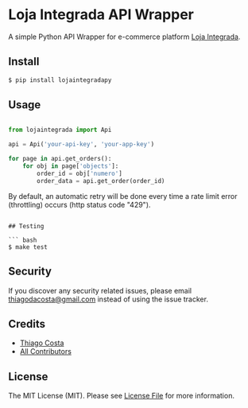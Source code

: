 # Loja Integrada API Wrapper

A simple Python API Wrapper for e-commerce platform [Loja Integrada](https://lojaintegrada.com.br/).

## Install

``` bash
$ pip install lojaintegradapy
```

## Usage

``` python

from lojaintegrada import Api

api = Api('your-api-key', 'your-app-key')

for page in api.get_orders():
	for obj in page['objects']:
		order_id = obj['numero']
		order_data = api.get_order(order_id)
```

By default, an automatic retry will be done every time a rate limit error (throttling) occurs (http status code "429").
```

## Testing

``` bash
$ make test
```

## Security

If you discover any security related issues, please email thiagodacosta@gmail.com instead of using the issue tracker.

## Credits

- [Thiago Costa][link-author]
- [All Contributors][link-contributors]

## License

The MIT License (MIT). Please see [License File](LICENSE) for more information.

[link-author]: https://twitter.com/goathi
[link-contributors]: ../../contributors
